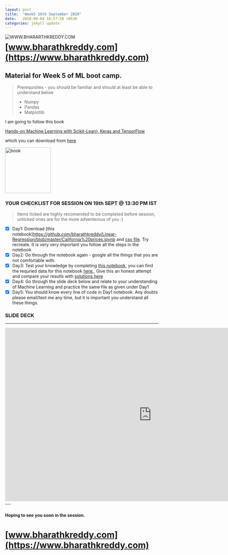 ```yaml
---
layout: post
title:  "Week5 19th September 2020"
date:   2020-09-04 18:57:56 +0530
categories: jekyll update
---
```


<a href="https://www.bharathkreddy.com"><img align="left" src="https://i.imgur.com/axjt3Qe.png" alt="WWW.BHARARTHKREDDY.COM" title="www.bharathkreddy.com"></a>
# [www.bharathkreddy.com](https://www.bharathkreddy.com)

## Material for Week 5 of ML boot camp. 

> Prerequisites - you should be familiar and should at least be able to understand below
> * Numpy
> * Pandas
> * Matplotlib



I am going to follow this book

[Hands-on Machine Learning with Scikit-Learn, Keras and TensorFlow](https://www.oreilly.com/library/view/hands-on-machine-learning/9781492032632/)


which you can download from [here](https://www.pdfdrive.com/handson-machine-learning-with-scikitlearn-and-tensorflow-2e-e189685098.html)


<img src="https://images-na.ssl-images-amazon.com/images/I/51aqYc1QyrL._SX379_BO1,204,203,200_.jpg" title="book" width="150" />

### YOUR CHECKLIST FOR SESSION ON 19th SEPT @ 13:30 PM IST


> Items ticked are highly recomended to be completed before session, unticked ones are for the more adventerous of you :)


- [x] Day1: Download [this notebook]https://github.com/bharathkreddy/Linear-Regression/blob/master/California%20prices.ipynb and [csv file](https://github.com/bharathkreddy/Linear-Regression/blob/master/housing.csv). Try recreate. It is very very important you follow all the steps in the notebook
- [x] Day2: Go through the notebook again - google all the things that you are not comfortable with.
- [x] Day3: Test your knowledge by completing [this notebook](https://github.com/bharathkreddy/Linear-Regression/blob/master/Questions.ipynb), you can find the requried data for this notebook [here.](https://github.com/bharathkreddy/Linear-Regression/blob/master/bigcity.csv). Give this an honest attempt and compare your resutls with [solutions here](https://github.com/bharathkreddy/Linear-Regression/blob/master/Solutions.ipynb)
- [x] Day4: Go through the slide deck below and relate to your understanding of Machine Learning and practice the same file as given under Day1
- [x] Day5: You should know every line of code in Day1 notebook. Any doubts please email/text me any time, but it is important you understand all these things.

### SLIDE DECK
---
<iframe src="https://docs.google.com/presentation/d/e/2PACX-1vTjVAyQlVfhsLRHmre2OOkIeiEBHmp90Y83OmCArr48kELZR-rKkLYiBUOcWwc_F66StOyRcAq4sA6C/embed?start=false&loop=false&delayms=5000" frameborder="0" width="960" height="569" allowfullscreen="true" mozallowfullscreen="true" webkitallowfullscreen="true"></iframe>
---

#### Hoping to see you soon in the session.

# [www.bharathkreddy.com](https://www.bharathkreddy.com)
